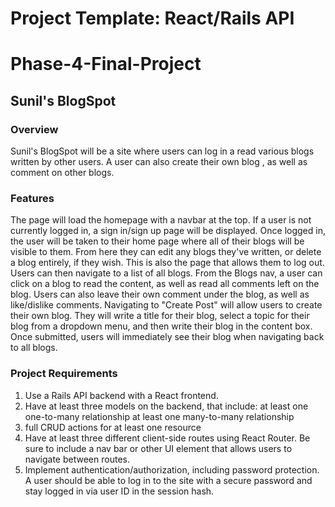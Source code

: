 # Project Template: React/Rails API

# Phase-4-Final-Project

## Sunil's BlogSpot

### Overview

Sunil's BlogSpot will be a site where users can log in a read various blogs written by other users. A user can also create their own blog , as well as comment on other blogs.

### Features

The page will load the homepage with a navbar at the top.
If a user is not currently logged in, a sign in/sign up page will be displayed. Once logged in, the user will be taken to their home page where all of their blogs will be visible to them. From here they can edit any blogs they've written, or delete a blog entirely, if they wish. This is also the page that allows them to log out.
Users can then navigate to a list of all blogs. From the Blogs nav, a user can click on a blog to read the content, as well as read all comments left on the blog. Users can also leave their own comment under the blog, as well as like/dislike comments.
Navigating to "Create Post" will allow users to create their own blog. They will write a title for their blog, select a topic for their blog from a dropdown menu, and then write their blog in the content box. Once submitted, users will immediately see their blog when navigating back to all blogs.

### Project Requirements

1. Use a Rails API backend with a React frontend.
2. Have at least three models on the backend, that include:
   at least one one-to-many relationship
   at least one many-to-many relationship
3. full CRUD actions for at least one resource
4. Have at least three different client-side routes using React Router. Be sure to include a nav bar or other UI element that allows users to navigate between routes.
5. Implement authentication/authorization, including password protection. A user should be able to log in to the site with a secure password and stay logged in via user ID in the session hash.
